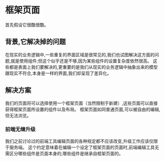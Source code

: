 # 框架页面
首先假设它很酷很酷。
## 背景,它解决掉的问题
在现实的业务逻辑中,一些重复的界面区域是很常见的,我们也试图解决这方面的问题,就是使用组件;但这个似乎还是不够,因为某些组件的设置复杂度依然很高。
这些都是表面上我们要解决的,更重要的是我们从现实的业务逻辑中抽象出来的模型跟现实不符合,本身是一样的界面,我们却呈现了差异化。
## 解决方案
我们的页面将可以选择使用一个框架页面（当然限制于新建）,这些页面可以直接获得框架页面所设置的组件以及布局。
框架页面如同普通页面,可以被自由的编辑,但无法浏览。
### 前端无缝升级
我们之前讨论过的前端工具编辑页面的各种规定都不应该改变,升级工作应该仅限于服务端。
这个约定意味着在编辑一个设定了框架页面的页面时,前端编辑工具无需区分哪些组件是页面本身的,哪些组件是继承自框架页面的。
